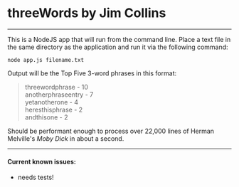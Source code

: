 # threeWords by Jim Collins

***

This is a NodeJS app that will run from the command line. Place a text file in the same directory as the application and run it via the following command:

`node app.js filename.txt`

Output will be the Top Five 3-word phrases in this format:

> threewordphrase - 10  
anotherphraseentry - 7  
yetanotherone - 4  
heresthisphrase - 2  
andthisone - 2

Should be performant enough to process over 22,000 lines of Herman Melville's *Moby Dick* in about a second.

***

#### Current known issues: 
* needs tests!

